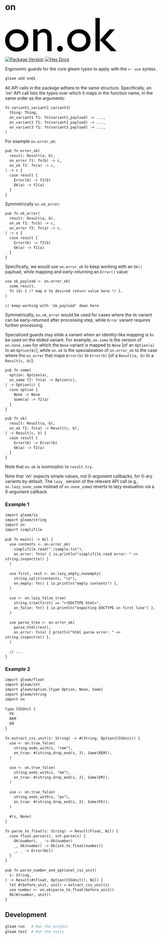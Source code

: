 # on

![logo](./logo.png)

[![Package Version](https://img.shields.io/hexpm/v/on)](https://hex.pm/packages/on)
[![Hex Docs](https://img.shields.io/badge/hex-docs-ffaff3)](https://hexdocs.pm/on/)

Ergonomic guards for the core gleam types to apply with the `<- use` syntax.

```sh
gleam add on@1
```

All API calls in the package adhere to the same structure. Specifically, an 'on' API
call lists the types over which it maps in the function name, in the same order as
the arguments:

```
fn variant1_variant2_variant3(
  thing: Thing,
  on_variant1 f1: fn(variant1_payload) -> ...,
  on_variant2 f1: fn(variant2_payload) -> ...,
  on_variant3 f1: fn(variant3_payload) -> ...,
)
```

For example `on.error_ok`:

```
pub fn error_ok(
  result: Result(a, b),
  on_error f1: fn(b) -> c,
  on_ok f2: fn(a) -> c,
) -> c {
  case result {
    Error(b) -> f1(b)
    Ok(a) -> f2(a)
  }
}
```

Symmetrically `on.ok_error`:

```
pub fn ok_error(
  result: Result(a, b),
  on_ok f1: fn(b) -> c,
  on_error f2: fn(a) -> c,
) -> c {
  case result {
    Error(b) -> f2(b)
    Ok(a) -> f1(a)
  }
}
```

Specifically, we would use `on.error_ok` to keep working with an `Ok()` payload, while
mapping and early-returning an `Error()` value:

```
use ok_payload <- on.error_ok(
  some_result,
  fn (e) { /* map e to desired return value here */ },
)

// keep working with 'ok_payload' down here
```

Symmetrically, `on.ok_error` would be used for cases where the `Ok`
variant can be early-returned after processing step, while `Error`
variant requires further processing.

Specialized guards may elide a variant when an identity-like mapping
is to be used on the elided variant. For example, `on.some` is the
version of `on.none_some` for which the `None` variant is mapped to
`None` [of an `Option(a)` to an `Option(b)`], 
while `on.ok` is the specialization of `on.error_ok` to the case
where the `on_error` that maps `Error(b)` to `Error(b)` [of a `Result(a, b)`
to a `Result(c, b)`]:

```
pub fn some(
  option: Option(a),
  on_some f2: fn(a) -> Option(c),
) -> Option(c) {
  case option {
    None -> None
    Some(a) -> f2(a)
  }
}
```

```
pub fn ok(
  result: Result(a, b),
  on_ok f2: fn(a) -> Result(c, b),
) -> Result(c, b) {
  case result {
    Error(b) -> Error(b)
    Ok(a) -> f2(a)
  }
}
```

Note that `on.ok` is isomorphic to `result.try`.

Note that 'on' expects simple values, not 0-argument callbacks, for 0-ary variants by default. The `lazy_` version of the relevant API call (e.g., `on.lazy_none_some` instead of `on.none_some`) reverts to lazy evaluation via a 0-argument callback.

### Example 1

```gleam
import gleam/io
import gleam/string
import on
import simplifile

pub fn main() -> Nil {
  use contents <- on.error_ok(
    simplifile.read("./sample.txt"),
    on_error: fn(e) { io.println("simplifile.read error: " <> string.inspect(e)) }
  )

  use first, rest <- on.lazy_empty_nonempty(
    string.split(contents, "\n"),
    on_empty: fn() { io.println("empty contents") },
  )

  use <- on.lazy_false_true(
    string.trim(first) == "<!DOCTYPE html>",
    on_false: fn() { io.println("expecting DOCTYPE in first line") },
  )

  use parse_tree <- on.error_ok(
    parse_html(rest),
    on_error: fn(e) { println("html parse error: " <> string.inspect(e)) },
  )

  // ...
}
```

### Example 2

```gleam
import gleam/float
import gleam/int
import gleam/option.{type Option, None, Some}
import gleam/string
import on

type CSSUnit {
  PX
  REM
  EM
}

fn extract_css_unit(s: String) -> #(String, Option(CSSUnit)) {
  use <- on.true_false(
    string.ends_with(s, "rem"),
    on_true: #(string.drop_end(s, 3), Some(REM)),
  )

  use <- on.true_false(
    string.ends_with(s, "em"),
    on_true: #(string.drop_end(s, 2), Some(EM)),
  )

  use <- on.true_false(
    string.ends_with(s, "px"),
    on_true: #(string.drop_end(s, 2), Some(PX)),
  )

  #(s, None)
}

fn parse_to_float(s: String) -> Result(Float, Nil) {
  case float.parse(s), int.parse(s) {
    Ok(number), _ -> Ok(number)
    _, Ok(number) -> Ok(int.to_float(number))
    _, _ -> Error(Nil)
  }
}

pub fn parse_number_and_optional_css_unit(
  s: String,
) -> Result(#(Float, Option(CSSUnit)), Nil) {
  let #(before_unit, unit) = extract_css_unit(s)
  use number <- on.ok(parse_to_float(before_unit))
  Ok(#(number, unit))
}
```

## Development

```sh
gleam run   # Run the project
gleam test  # Run the tests
```
